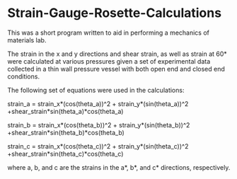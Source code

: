 # Strain-Gauge-Rosette-Calculations

This was a short program written to aid in performing a mechanics of materials lab.

The strain in the x and y directions and shear strain, as well as strain at 60* were 
calculated at various pressures given a set of experimental data collected in a thin 
wall pressure vessel with both open end and closed end conditions.

The following set of equations were used in the calculations:

strain_a = strain_x*(cos(theta_a))^2 + strain_y*(sin(theta_a))^2 +shear_strain*sin(theta_a)*cos(theta_a)

strain_b = strain_x*(cos(theta_b))^2 + strain_y*(sin(theta_b))^2 +shear_strain*sin(theta_b)*cos(theta_b)

strain_c = strain_x*(cos(theta_c))^2 + strain_y*(sin(theta_c))^2 +shear_strain*sin(theta_c)*cos(theta_c)

where a, b, and c are the strains in the a*, b*, and c* directions, respectively.  
